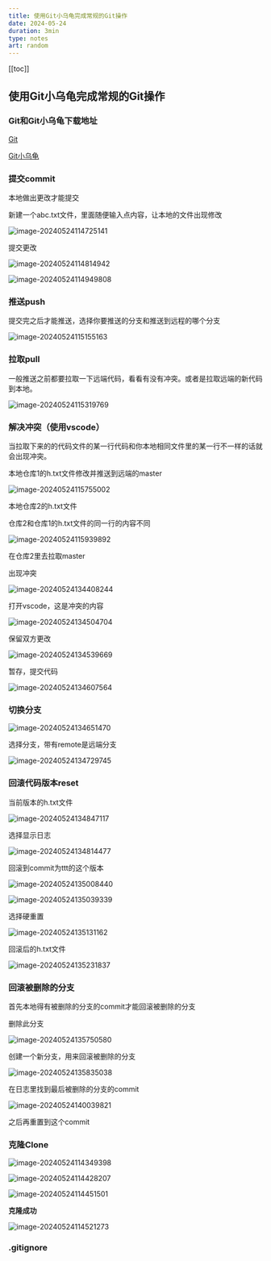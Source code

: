 ```yaml
---
title: 使用Git小乌龟完成常规的Git操作
date: 2024-05-24
duration: 3min
type: notes
art: random
---
```


[[toc]]

## 使用Git小乌龟完成常规的Git操作

### Git和Git小乌龟下载地址

[Git](https://git-scm.com/)

[Git小乌龟](https://tortoisegit.org/download/)

### 提交commit

本地做出更改才能提交

新建一个abc.txt文件，里面随便输入点内容，让本地的文件出现修改

![image-20240524114725141](https://bing-wu-doc-1318477772.cos.ap-nanjing.myqcloud.com/typora/image-20240524114725141.png?imageSlim)

提交更改

![image-20240524114814942](https://bing-wu-doc-1318477772.cos.ap-nanjing.myqcloud.com/typora/image-20240524114814942.png?imageSlim)

![image-20240524114949808](https://bing-wu-doc-1318477772.cos.ap-nanjing.myqcloud.com/typora/image-20240524114949808.png?imageSlim)



### 推送push

提交完之后才能推送，选择你要推送的分支和推送到远程的哪个分支

![image-20240524115155163](https://bing-wu-doc-1318477772.cos.ap-nanjing.myqcloud.com/typora/image-20240524115155163.png?imageSlim)

### 拉取pull

一般推送之前都要拉取一下远端代码，看看有没有冲突。或者是拉取远端的新代码到本地。

![image-20240524115319769](https://bing-wu-doc-1318477772.cos.ap-nanjing.myqcloud.com/typora/image-20240524115319769.png?imageSlim)

### 解决冲突（使用vscode）

当拉取下来的的代码文件的某一行代码和你本地相同文件里的某一行不一样的话就会出现冲突。

本地仓库1的h.txt文件修改并推送到远端的master

![image-20240524115755002](https://bing-wu-doc-1318477772.cos.ap-nanjing.myqcloud.com/typora/image-20240524115755002.png?imageSlim)

本地仓库2的h.txt文件

仓库2和仓库1的h.txt文件的同一行的内容不同

![image-20240524115939892](https://bing-wu-doc-1318477772.cos.ap-nanjing.myqcloud.com/typora/image-20240524115939892.png?imageSlim)

在仓库2里去拉取master

出现冲突

![image-20240524134408244](https://bing-wu-doc-1318477772.cos.ap-nanjing.myqcloud.com/typora/image-20240524134408244.png?imageSlim)

打开vscode，这是冲突的内容

![image-20240524134504704](https://bing-wu-doc-1318477772.cos.ap-nanjing.myqcloud.com/typora/image-20240524134504704.png?imageSlim)

保留双方更改

![image-20240524134539669](https://bing-wu-doc-1318477772.cos.ap-nanjing.myqcloud.com/typora/image-20240524134539669.png?imageSlim)

暂存，提交代码

![image-20240524134607564](https://bing-wu-doc-1318477772.cos.ap-nanjing.myqcloud.com/typora/image-20240524134607564.png?imageSlim)

### 切换分支

![image-20240524134651470](https://bing-wu-doc-1318477772.cos.ap-nanjing.myqcloud.com/typora/image-20240524134651470.png?imageSlim)

选择分支，带有remote是远端分支

![image-20240524134729745](https://bing-wu-doc-1318477772.cos.ap-nanjing.myqcloud.com/typora/image-20240524134729745.png?imageSlim)

### 回滚代码版本reset

当前版本的h.txt文件

![image-20240524134847117](https://bing-wu-doc-1318477772.cos.ap-nanjing.myqcloud.com/typora/image-20240524134847117.png?imageSlim)

选择显示日志

![image-20240524134814477](https://bing-wu-doc-1318477772.cos.ap-nanjing.myqcloud.com/typora/image-20240524134814477.png?imageSlim)

回滚到commit为ttt的这个版本

![image-20240524135008440](https://bing-wu-doc-1318477772.cos.ap-nanjing.myqcloud.com/typora/image-20240524135008440.png?imageSlim)

![image-20240524135039339](https://bing-wu-doc-1318477772.cos.ap-nanjing.myqcloud.com/typora/image-20240524135039339.png?imageSlim)

选择硬重置

![image-20240524135131162](https://bing-wu-doc-1318477772.cos.ap-nanjing.myqcloud.com/typora/image-20240524135131162.png?imageSlim)

回滚后的h.txt文件

![image-20240524135231837](https://bing-wu-doc-1318477772.cos.ap-nanjing.myqcloud.com/typora/image-20240524135231837.png?imageSlim)

### 回滚被删除的分支

首先本地得有被删除的分支的commit才能回滚被删除的分支

删除此分支

![image-20240524135750580](https://bing-wu-doc-1318477772.cos.ap-nanjing.myqcloud.com/typora/image-20240524135750580.png?imageSlim)

创建一个新分支，用来回滚被删除的分支

![image-20240524135835038](https://bing-wu-doc-1318477772.cos.ap-nanjing.myqcloud.com/typora/image-20240524135835038.png?imageSlim)

在日志里找到最后被删除的分支的commit

![image-20240524140039821](https://bing-wu-doc-1318477772.cos.ap-nanjing.myqcloud.com/typora/image-20240524140039821.png?imageSlim)

之后再重置到这个commit

### 克隆Clone

![image-20240524114349398](https://bing-wu-doc-1318477772.cos.ap-nanjing.myqcloud.com/typora/image-20240524114349398.png?imageSlim)

![image-20240524114428207](https://bing-wu-doc-1318477772.cos.ap-nanjing.myqcloud.com/typora/image-20240524114428207.png?imageSlim)

![image-20240524114451501](https://bing-wu-doc-1318477772.cos.ap-nanjing.myqcloud.com/typora/image-20240524114451501.png?imageSlim)

**克隆成功**

![image-20240524114521273](https://bing-wu-doc-1318477772.cos.ap-nanjing.myqcloud.com/typora/image-20240524114521273.png?imageSlim)

### .gitignore





